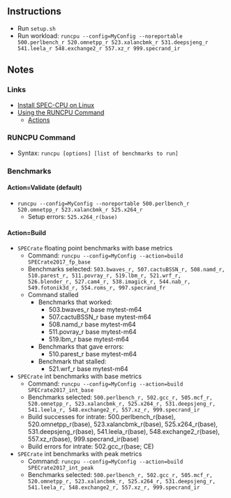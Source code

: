 ## Instructions
- Run `setup.sh`
- Run workload: `runcpu --config=MyConfig --noreportable 500.perlbench_r 520.omnetpp_r 523.xalancbmk_r 531.deepsjeng_r 541.leela_r 548.exchange2_r 557.xz_r 999.specrand_ir`

## Notes

### Links 
- [Install SPEC-CPU on Linux](https://www.spec.org/cpu2017/Docs/install-guide-unix.html)
- [Using the RUNCPU Command](https://www.spec.org/cpu2017/Docs/runcpu.html#action)
    - [Actions](https://www.spec.org/cpu2017/Docs/runcpu.html#action)

### RUNCPU Command
- Syntax: `runcpu [options] [list of benchmarks to run]`

### Benchmarks

#### Action=Validate (default)
- `runcpu --config=MyConfig --noreportable 500.perlbench_r 520.omnetpp_r 523.xalancbmk_r 525.x264_r`
    - Setup errors: `525.x264_r(base)`

#### Action=Build
- `SPECrate` floating point benchmarks with base metrics
    - Command: `runcpu --config=MyConfig --action=build SPECrate2017_fp_base`
    - Benchmarks selected: `503.bwaves_r, 507.cactuBSSN_r, 508.namd_r, 510.parest_r, 511.povray_r, 519.lbm_r, 521.wrf_r, 526.blender_r, 527.cam4_r, 538.imagick_r, 544.nab_r, 549.fotonik3d_r, 554.roms_r, 997.specrand_fr`
    - Command stalled
        - Benchmarks that worked:
            - 503.bwaves_r base mytest-m64
            - 507.cactuBSSN_r base mytest-m64
            - 508.namd_r base mytest-m64
            - 511.povray_r base mytest-m64
            - 519.lbm_r base mytest-m64
        - Benchmarks that gave errors:
            - 510.parest_r base mytest-m64
        - Benchmark that stalled:
            - 521.wrf_r base mytest-m64
- `SPECrate` int benchmarks with base metrics
    - Command: `runcpu --config=MyConfig --action=build SPECrate2017_int_base`
    - Benchmarks selected: `500.perlbench_r, 502.gcc_r, 505.mcf_r, 520.omnetpp_r, 523.xalancbmk_r, 525.x264_r, 531.deepsjeng_r, 541.leela_r, 548.exchange2_r, 557.xz_r, 999.specrand_ir`
    - Build successes for intrate: 500.perlbench_r(base), 520.omnetpp_r(base), 523.xalancbmk_r(base), 525.x264_r(base), 531.deepsjeng_r(base), 541.leela_r(base), 548.exchange2_r(base), 557.xz_r(base), 999.specrand_ir(base)
    - Build errors for intrate: 502.gcc_r(base; CE)
- `SPECrate` int benchmarks with peak metrics
    - Command: `runcpu --config=MyConfig --action=build SPECrate2017_int_peak`
    - Benchmarks selected: `500.perlbench_r, 502.gcc_r, 505.mcf_r, 520.omnetpp_r, 523.xalancbmk_r, 525.x264_r, 531.deepsjeng_r, 541.leela_r, 548.exchange2_r, 557.xz_r, 999.specrand_ir`
